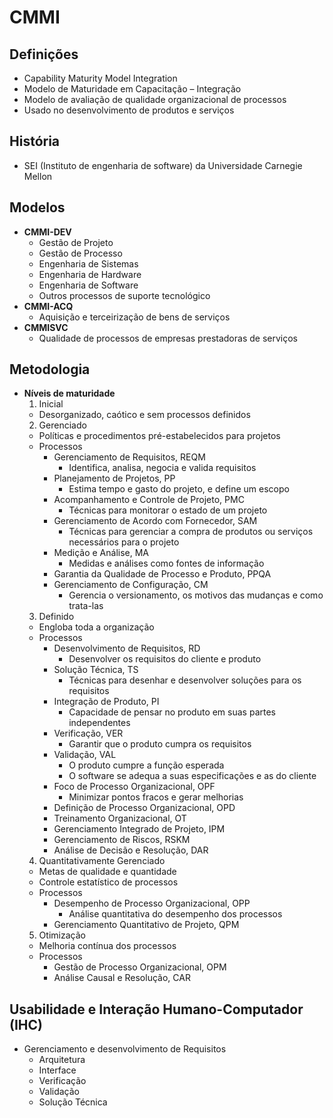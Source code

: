 # CMMI

## Definições

- Capability Maturity Model Integration
- Modelo de Maturidade em Capacitação – Integração
- Modelo de avaliação de qualidade organizacional de processos
- Usado no desenvolvimento de produtos e serviços

## História

- SEI (Instituto de engenharia de software) da Universidade Carnegie Mellon

## Modelos

- **CMMI-DEV**
  - Gestão de Projeto
  - Gestão de Processo
  - Engenharia de Sistemas
  - Engenharia de Hardware
  - Engenharia de Software
  - Outros processos de suporte tecnológico
- **CMMI-ACQ**
  - Aquisição e terceirização de bens de serviços
- **CMMISVC**
  - Qualidade de processos de empresas prestadoras de serviços

## Metodologia

- **Níveis de maturidade**
  1. Inicial
  - Desorganizado, caótico e sem processos definidos
  2. Gerenciado
  - Políticas e procedimentos pré-estabelecidos para projetos
  - Processos
    - Gerenciamento de Requisitos, REQM
      - Identifica, analisa, negocia e valida requisitos
    - Planejamento de Projetos, PP
      - Estima tempo e gasto do projeto, e define um escopo
    - Acompanhamento e Controle de Projeto, PMC
      - Técnicas para monitorar o estado de um projeto
    - Gerenciamento de Acordo com Fornecedor, SAM
      - Técnicas para gerenciar a compra de produtos ou serviços necessários para o projeto
    - Medição e Análise, MA
      - Medidas e análises como fontes de informação
    - Garantia da Qualidade de Processo e Produto, PPQA
    - Gerenciamento de Configuração, CM
      - Gerencia o versionamento, os motivos das mudanças e como trata-las
  3. Definido
  - Engloba toda a organização
  - Processos
    - Desenvolvimento de Requisitos, RD
      - Desenvolver os requisitos do cliente e produto
    - Solução Técnica, TS
      - Técnicas para desenhar e desenvolver soluções para os requisitos
    - Integração de Produto, PI
      - Capacidade de pensar no produto em suas partes independentes
    - Verificação, VER
      - Garantir que o produto cumpra os requisitos
    - Validação, VAL
      - O produto cumpre a função esperada
      - O software se adequa a suas especificações e as do cliente
    - Foco de Processo Organizacional, OPF
      - Minimizar pontos fracos e gerar melhorias
    - Definição de Processo Organizacional, OPD
    - Treinamento Organizacional, OT
    - Gerenciamento Integrado de Projeto, IPM
    - Gerenciamento de Riscos, RSKM
    - Análise de Decisão e Resolução, DAR
  4. Quantitativamente Gerenciado
  - Metas de qualidade e quantidade
  - Controle estatístico de processos
  - Processos
    - Desempenho de Processo Organizacional, OPP
      - Análise quantitativa do desempenho dos processos
    - Gerenciamento Quantitativo de Projeto, QPM
  5. Otimização
  - Melhoria contínua dos processos
  - Processos
    - Gestão de Processo Organizacional, OPM
    - Análise Causal e Resolução, CAR

## Usabilidade e Interação Humano-Computador (IHC)

- Gerenciamento e desenvolvimento de Requisitos
  - Arquitetura
  - Interface
  - Verificação
  - Validação
  - Solução Técnica

